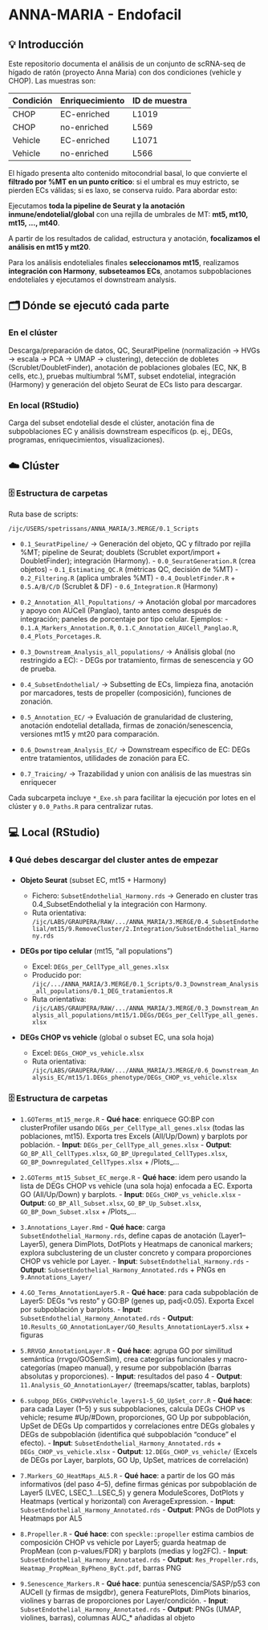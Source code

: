 # ANNA-MARIA - Endofacil

## 💡 Introducción

Este repositorio documenta el análisis de un conjunto de scRNA-seq de hígado de ratón (proyecto Anna Maria) con dos condiciones (vehicle y CHOP). Las muestras son:

| Condición |	Enriquecimiento |	ID de muestra |
|---|---|---|
| CHOP | EC-enriched | L1019 | 
| CHOP	| no-enriched	| L569 |
| Vehicle |	EC-enriched |	L1071 |
| Vehicle	| no-enriched |	L566 |

El hígado presenta alto contenido mitocondrial basal, lo que convierte el **filtrado por %MT en un punto crítico**: si el umbral es muy estricto, se pierden ECs válidas; si es laxo, se conserva ruido. Para abordar esto:

Ejecutamos **toda la pipeline de Seurat y la anotación inmune/endotelial/global** con una rejilla de umbrales de MT: **mt5, mt10, mt15, …, mt40**.

A partir de los resultados de calidad, estructura y anotación, **focalizamos el análisis en mt15 y mt20**.

Para los análisis endoteliales finales **seleccionamos mt15**, realizamos **integración con Harmony**, **subseteamos ECs**, anotamos subpoblaciones endoteliales y ejecutamos el downstream analysis.

## 🗂️ Dónde se ejecutó cada parte

### En el clúster
Descarga/preparación de datos, QC, SeuratPipeline (normalización → HVGs → escala → PCA → UMAP → clustering), detección de dobletes (Scrublet/DoubletFinder), anotación de poblaciones globales (EC, NK, B cells, etc.), pruebas multiumbral %MT, subset endotelial, integración (Harmony) y generación del objeto Seurat de ECs listo para descargar.

### En local (RStudio)
Carga del subset endotelial desde el clúster, anotación fina de subpoblaciones EC y análisis downstream específicos (p. ej., DEGs, programas, enriquecimientos, visualizaciones).

## ☁️ Clúster
### 🗄️ Estructura de carpetas 

Ruta base de scripts:

```
/ijc/USERS/spetrissans/ANNA_MARIA/3.MERGE/0.1_Scripts
```

-  `0.1_SeuratPipeline/`  →  Generación del objeto, QC y filtrado por rejilla %MT; pipeline de Seurat; doublets (Scrublet export/import + DoubletFinder); integración (Harmony).
        -  `0.0_SeuratGeneration.R` (crea objetos)
        -  `0.1_Estimating_QC.R` (métricas QC, decisión de %MT)
        -  `0.2_Filtering.R` (aplica umbrales %MT)
        -  `0.4_DoubletFinder.R` + `0.5.A/B/C/D` (Scrublet & DF)
        -  `0.6_Integration.R` (Harmony)

-  `0.2_Annotation_All_Popultations/`  →   Anotación global por marcadores y apoyo con AUCell (Panglao), tanto antes como después de integración; paneles de porcentaje por tipo celular. Ejemplos:
        -  `0.1.A_Markers_Annotation.R`, `0.1.C_Annotation_AUCell_Panglao.R`, `0.4_Plots_Porcetages.R`.

-  `0.3_Downstream_Analysis_all_populations/`  →  Análisis global (no restringido a EC):
        -  DEGs por tratamiento, firmas de senescencia y GO de prueba.

-  `0.4_SubsetEndothelial/`  →  Subsetting de ECs, limpieza fina, anotación por marcadores, tests de propeller (composición), funciones de zonación.
  
-  `0.5_Annotation_EC/`  →  Evaluación de granularidad de clustering, anotación endotelial detallada, firmas de zonación/senescencia, versiones mt15 y mt20 para comparación.

-  `0.6_Downstream_Analysis_EC/`  →  Downstream específico de EC: DEGs entre tratamientos, utilidades de zonación para EC.
  
-  `0.7_Traicing/`   →  Trazabilidad y union con análisis de las muestras sin enriquecer

Cada subcarpeta incluye `*_Exe.sh` para facilitar la ejecución por lotes en el clúster y `0.0_Paths.R` para centralizar rutas.


## 💻 Local (RStudio)

### ⬇️ Qué debes descargar del cluster antes de empezar

-  **Objeto Seurat** (subset EC, mt15 + Harmony)
    -  Fichero: `SubsetEndothelial_Harmony.rds`  →  Generado en cluster tras 0.4_SubsetEndothelial y la integración con Harmony.
    -  Ruta orientativa: `/ijc/LABS/GRAUPERA/RAW/.../ANNA_MARIA/3.MERGE/0.4_SubsetEndothelial/mt15/9.RemoveCluster/2.Integration/SubsetEndothelial_Harmony.rds`

-  **DEGs por tipo celular** (mt15, “all populations”)
    -  Excel: `DEGs_per_CellType_all_genes.xlsx`
    -  Producido por: `/ijc/.../ANNA_MARIA/3.MERGE/0.1_Scripts/0.3_Downstream_Analysis_all_populations/0.1_DEG_tratamientos.R`
    -  Ruta orientativa: `/ijc/LABS/GRAUPERA/RAW/.../ANNA_MARIA/3.MERGE/0.3_Downstream_Analysis_all_populations/mt15/1.DEGs/DEGs_per_CellType_all_genes.xlsx`

-  **DEGs CHOP vs vehicle** (global o subset EC, una sola hoja)
    -  Excel: `DEGs_CHOP_vs_vehicle.xlsx`
    -  Ruta orientativa: `/ijc/LABS/GRAUPERA/RAW/.../ANNA_MARIA/3.MERGE/0.6_Downstream_Analysis_EC/mt15/1.DEGs_phenotype/DEGs_CHOP_vs_vehicle.xlsx`

### 🗄️ Estructura de carpetas 

-  `1.GOTerms_mt15_merge.R`
        -  **Qué hace**: enriquece GO:BP con clusterProfiler usando `DEGs_per_CellType_all_genes.xlsx` (todas las poblaciones, mt15). Exporta tres Excels (All/Up/Down) y barplots por población.
        -  **Input**: `DEGs_per_CellType_all_genes.xlsx`
        -  **Output**: `GO_BP_All_CellTypes.xlsx`, `GO_BP_Upregulated_CellTypes.xlsx`, `GO_BP_Downregulated_CellTypes.xlsx` + /Plots_…

-  `2.GOTerms_mt15_Subset_EC_merge.R`
        -  **Qué hace**: idem pero usando la lista de DEGs CHOP vs vehicle (una sola hoja) enfocada a EC. Exporta GO (All/Up/Down) y barplots.
        -  **Input**: `DEGs_CHOP_vs_vehicle.xlsx`
        -  **Output**: `GO_BP_All_Subset.xlsx`, `GO_BP_Up_Subset.xlsx`, `GO_BP_Down_Subset.xlsx` + /Plots_…

-  `3.Annotations_Layer.Rmd`
        -  **Qué hace**: carga `SubsetEndothelial_Harmony.rds`, define capas de anotación (Layer1–Layer5), genera DimPlots, DotPlots y Heatmaps de canonical markers; explora subclustering de un cluster concreto y compara proporciones CHOP vs vehicle por Layer.
        -  **Input**: `SubsetEndothelial_Harmony.rds`
        -  **Output**: `SubsetEndothelial_Harmony_Annotated.rds` + PNGs en `9.Annotations_Layer/`

-  `4.GO_Terms_AnnotationLayer5.R`
        -  **Qué hace**: para cada subpoblación de Layer5: DEGs “vs resto” y GO:BP (genes up, padj<0.05). Exporta Excel por subpoblación y barplots.
        -  **Input**: `SubsetEndothelial_Harmony_Annotated.rds`
        -  **Output**: `10.Results_GO_AnnotationLayer/GO_Results_AnnotationLayer5.xlsx` + figuras

-  `5.RRVGO_AnnotationLayer.R`
        -  **Qué hace**: agrupa GO por similitud semántica (rrvgo/GOSemSim), crea categorías funcionales y macro-categorías (mapeo manual), y resume por subpoblación (barras absolutas y proporciones).
        -  **Input**: resultados del paso 4
        -  **Output**: `11.Analysis_GO_AnnotationLayer/` (treemaps/scatter, tablas, barplots)

-  `6.subpop_DEGs_CHOPvsVehicle_layers1-5_GO_UpSet_corr.R`
        -  **Qué hace**: para cada Layer (1–5) y sus subpoblaciones, calcula DEGs CHOP vs vehicle; resume #Up/#Down, proporciones, GO Up por subpoblación, UpSet de DEGs Up compartidos y correlaciones entre DEGs globales y DEGs de subpoblación (identifica qué subpoblación “conduce” el efecto).
        -  **Input**: `SubsetEndothelial_Harmony_Annotated.rds` + `DEGs_CHOP_vs_vehicle.xlsx`
        -  **Output**: `12.DEGs_CHOP_vs_vehicle/` (Excels de DEGs por Layer, barplots, GO Up, UpSet, matrices de correlación)

-  `7.Markers_GO_HeatMaps_AL5.R`
        -  **Qué hace**: a partir de los GO más informativos (del paso 4–5), define firmas génicas por subpoblación de Layer5 (LVEC, LSEC_1…LSEC_5) y genera ModuleScores, DotPlots y Heatmaps (vertical y horizontal) con AverageExpression.
        -  **Input**: `SubsetEndothelial_Harmony_Annotated.rds`
        -  **Output**: PNGs de DotPlots y Heatmaps por AL5

-  `8.Propeller.R`
        -  **Qué hace**: con `speckle::propeller` estima cambios de composición CHOP vs vehicle por Layer5; guarda heatmap de PropMean (con p-values/FDR) y barplots (medias y log2FC).
        -  **Input**: `SubsetEndothelial_Harmony_Annotated.rds`
        -  **Output**: `Res_Propeller.rds`, `Heatmap_PropMean_ByPheno_ByCt.pdf`, barras PNG

-  `9.Senescence_Markers.R`
        -  **Qué hace**: puntúa senescencia/SASP/p53 con AUCell (y firmas de msigdbr), genera FeaturePlots, DimPlots binarios, violines y barras de proporciones por Layer/condición.
        -  **Input**: `SubsetEndothelial_Harmony_Annotated.rds`
        -  **Output**: PNGs (UMAP, violines, barras), columnas AUC_* añadidas al objeto



